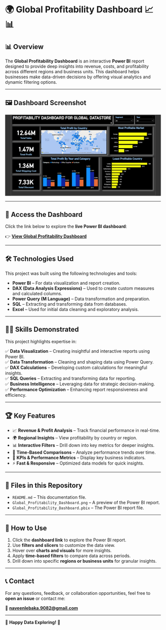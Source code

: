 # 🌍 Global Profitability Dashboard 📈📊

## 📊 Overview  
The **Global Profitability Dashboard** is an interactive **Power BI** report designed to provide deep insights into revenue, costs, and profitability across different regions and business units. This dashboard helps businesses make data-driven decisions by offering visual analytics and dynamic filtering options.

---

## 🖼️ Dashboard Screenshot  
![Global Profitability Dashboard](Global_Profitability.png)

---

## 🔗 Access the Dashboard  
Click the link below to explore the **live Power BI dashboard**:  

👉 [**View Global Profitability Dashboard**](https://app.powerbi.com/view?r=eyJrIjoiZWEyNTM0YjktOWU4NC00ZWM0LTk5OWYtMmQ5ODUzNTk3ZTRjIiwidCI6ImM2ZTU0OWIzLTVmNDUtNDAzMi1hYWU5LWQ0MjQ0ZGM1YjJjNCJ9)  

---

## 🛠️ Technologies Used  
This project was built using the following technologies and tools:  

- **Power BI** – For data visualization and report creation.  
- **DAX (Data Analysis Expressions)** – Used to create custom measures and calculated columns.  
- **Power Query (M Language)** – Data transformation and preparation.  
- **SQL** – Extracting and transforming data from databases.  
- **Excel** – Used for initial data cleaning and exploratory analysis. 

---

## 🧑‍💻 Skills Demonstrated  
This project highlights expertise in:  

✅ **Data Visualization** – Creating insightful and interactive reports using Power BI.  
✅ **Data Transformation** – Cleaning and shaping data using Power Query.  
✅ **DAX Calculations** – Developing custom calculations for meaningful insights.  
✅ **SQL Queries** – Extracting and transforming data for reporting.  
✅ **Business Intelligence** – Leveraging data for strategic decision-making.  
✅ **Performance Optimization** – Enhancing report responsiveness and efficiency.  

---

## 🏆 Key Features  
- 📈 **Revenue & Profit Analysis** – Track financial performance in real-time.  
- 🌍 **Regional Insights** – View profitability by country or region.  
- 📊 **Interactive Filters** – Drill down into key metrics for deeper insights.  
- 📅 **Time-Based Comparisons** – Analyze performance trends over time.  
- 📌 **KPIs & Performance Metrics** – Display key business indicators.  
- ⚡ **Fast & Responsive** – Optimized data models for quick insights.  

---

## 📂 Files in this Repository  
- `README.md` – This documentation file.  
- `Global_Profitability_Dashboard.png` – A preview of the Power BI report.  
- `Global_Profitability_Dashboard.pbix` – The Power BI report file.  

---

## 📌 How to Use  
1. Click the **dashboard link** to explore the Power BI report.  
2. Use **filters and slicers** to customize the data view.  
3. Hover over **charts and visuals** for more insights.  
4. Apply **time-based filters** to compare data across periods.  
5. Drill down into specific **regions or business units** for granular insights.  

---

## 📞 Contact  
For any questions, feedback, or collaboration opportunities, feel free to **open an issue** or contact me:  

📧 **naveenlebaka.9082@gmail.com**  

---

🚀 **Happy Data Exploring!** 🎯  
